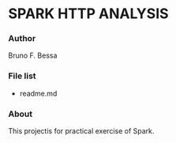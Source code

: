 # SPARK HTTP ANALYSIS

### Author  
Bruno F. Bessa
 
### File list  
* readme.md

### About  
 This projectis for practical exercise of Spark.


